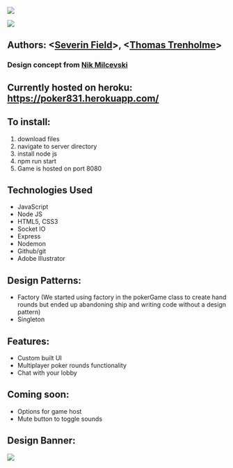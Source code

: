
![](https://github.com/sevdeawesome/831poker/blob/main/art/new_logo.jpg)

![](https://github.com/sevdeawesome/831poker/blob/main/art/cards-on-board.jpg)


## Authors: <[Severin Field](https://github.com/sevdeawesome)>, <[Thomas Trenholme](https://github.com/thomastrenholme)>

### Design concept from [Nik Milcevski](https://www.newgrafik.us/)
 


## Currently hosted on heroku: https://poker831.herokuapp.com/

## To install:
1) download files
2) navigate to server directory
3) install node js
4) npm run start
5) Game is hosted on port 8080

## Technologies Used
- JavaScript
- Node JS
- HTML5, CSS3
- Socket IO
- Express
- Nodemon
- Github/git
- Adobe Illustrator


## Design Patterns:
 - Factory (We started using factory in the pokerGame class to create hand rounds but ended up abandoning ship and writing code without a design pattern)
 - Singleton
 
 ## Features:
- Custom built UI
- Multiplayer poker rounds functionality
- Chat with your lobby

## Coming soon:
- Options for game host
- Mute button to toggle sounds


## Design Banner:
![](https://github.com/sevdeawesome/831poker/blob/main/art/831poker-showcase.png)
